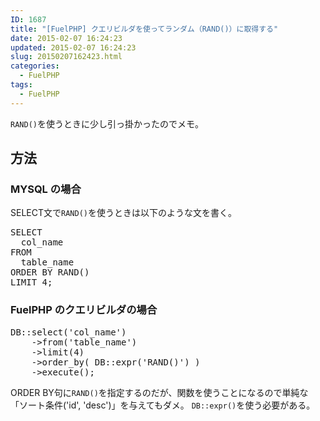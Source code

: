 ```yaml
---
ID: 1687
title: "[FuelPHP] クエリビルダを使ってランダム（RAND()）に取得する"
date: 2015-02-07 16:24:23
updated: 2015-02-07 16:24:23
slug: 20150207162423.html
categories:
  - FuelPHP
tags:
  - FuelPHP
---
```


<code>RAND()</code>を使うときに少し引っ掛かったのでメモ。

<!--more-->
<h2>方法</h2>
<h3>MYSQL の場合</h3>
SELECT文で<code>RAND()</code>を使うときは以下のような文を書く。
<pre class="prettyprint linenums lang-sql">
SELECT
  col_name 
FROM
  table_name 
ORDER BY RAND() 
LIMIT 4;</pre>

<h3>FuelPHP のクエリビルダの場合</h3>
<pre class="prettyprint linenums lang-php">
DB::select('col_name')
    ->from('table_name')
    ->limit(4)
    ->order_by( DB::expr('RAND()') )
    ->execute();
</pre>
ORDER BY句に<code>RAND()</code>を指定するのだが、関数を使うことになるので単純な「ソート条件('id', 'desc')」を与えてもダメ。
<code>DB::expr()</code>を使う必要がある。
